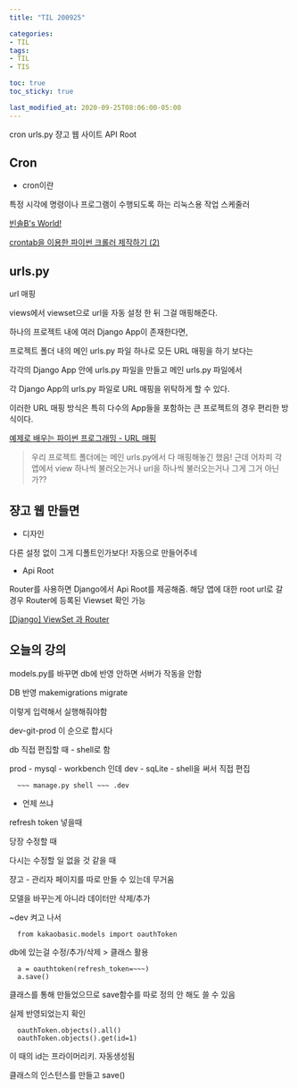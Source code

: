 ```yaml
---
title: "TIL 200925"

categories:
- TIL
tags:
- TIL
- TIS

toc: true
toc_sticky: true

last_modified_at: 2020-09-25T08:06:00-05:00
---
```

cron urls.py 쟝고 웹 사이트 API Root

## Cron

* cron이란

특정 시각에 명령이나 프로그램이 수행되도록 하는 리눅스용 작업 스케줄러

[빈솔B's World!](http://blog.daum.net/binsolb/11365692)

[crontab을 이용한 파이썬 크롤러 제작하기 (2)](https://asphalt93.tistory.com/11)

## urls.py

url 매핑

views에서 viewset으로 url을 자동 설정 한 뒤 그걸 매핑해준다.

하나의 프로젝트 내에 여러 Django App이 존재한다면, 

프로젝트 폴더 내의 메인 urls.py 파일 하나로 모든 URL 매핑을 하기 보다는 

각각의 Django App 안에 urls.py 파일을 만들고 메인 urls.py 파일에서 

각 Django App의 urls.py 파일로 URL 매핑을 위탁하게 할 수 있다. 

이러한 URL 매핑 방식은 특히 다수의 App들을 포함하는 큰 프로젝트의 경우 편리한 방식이다.

[예제로 배우는 파이썬 프로그래밍 - URL 매핑](http://pythonstudy.xyz/python/article/311-URL-%EB%A7%A4%ED%95%91)

> 우리 프로젝트 폴더에는 메인 urls.py에서 다 매핑해놓긴 했음! 근데 어차피 각 앱에서 view 하나씩 불러오는거나 url을 하나씩 불러오는거나 그게 그거 아닌가??


## 쟝고 웹 만들면

* 디자인

다른 설정 없이 그게 디폴트인가보다! 자동으로 만들어주네

* Api Root

Router를 사용하면 Django에서 Api Root를 제공해줌. 해당 앱에 대한 root url로 갈 경우 Router에 등록된 Viewset 확인 가능


[\[Django\] ViewSet 과 Router](https://ssungkang.tistory.com/entry/Django-ViewSet-%EA%B3%BC-Router)


## 오늘의 강의

models.py를 바꾸면 db에 반영 안하면 서버가 작동을 안함

DB 반영
makemigrations
migrate

이렇게 입력해서 실행해줘야함

dev-git-prod 이 순으로 합시다

db 직접 편집할 때 - shell로 함

prod - mysql - workbench 인데
dev - sqLite - shell을 써서 직접 편집

      ~~~ manage.py shell ~~~ .dev

* 언제 쓰냐

refresh token 넣을때

당장 수정할 때

다시는 수정할 일 없을 것 같을 때

쟝고 - 관리자 페이지를 따로 만들 수 있는데 무거움

모델을 바꾸는게 아니라 데이터만 삭제/추가

~dev 켜고 나서

      from kakaobasic.models import oauthToken

db에 있는걸 수정/추가/삭제 > 클래스 활용

      a = oauthtoken(refresh_token=~~~)
      a.save()
     
클래스를 통해 만들었으므로 save함수를 따로 정의 안 해도 쓸 수 있음

실제 반영되었는지 확인

      oauthToken.objects().all()
      oauthToken.objects().get(id=1)
      
이 때의 id는 프라이머리키. 자동생성됨

클래스의 인스턴스를 만들고 save()

